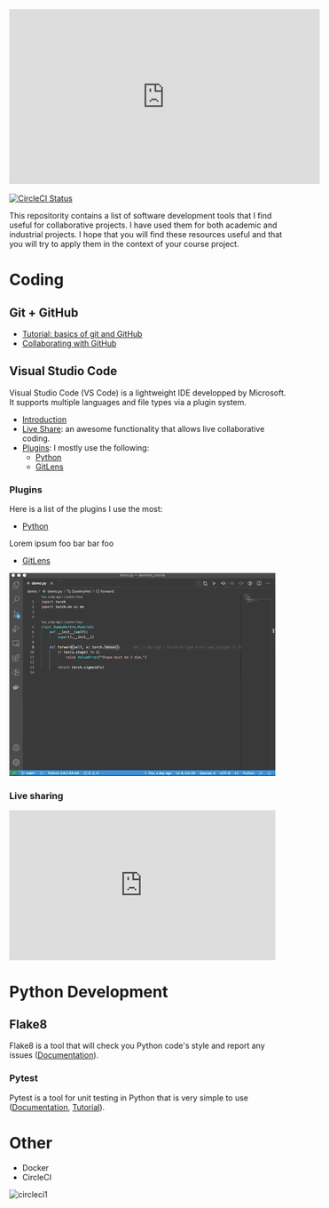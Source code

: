 <div class="iframe-container">
  <iframe width="560" height="315" src="https://www.youtube.com/embed/XnHjatTco_0" frameborder="0" allow="accelerometer; autoplay; clipboard-write; encrypted-media; gyroscope; picture-in-picture" allowfullscreen></iframe>
</div>

[![CircleCI Status](https://circleci.com/gh/aldro61/devtools_tutorial.svg?style=shield)](https://circleci.com/gh/aldro61/devtools_tutorial)

This repositority contains a list of software development tools that I find useful for collaborative projects. I have used them for both academic and industrial projects. I hope that you will find these resources useful and that you will try to apply them in the context of your course project.

# Coding

## Git + GitHub

* [Tutorial: basics of git and GitHub](https://product.hubspot.com/blog/git-and-github-tutorial-for-beginners)
* [Collaborating with GitHub](https://guides.github.com/introduction/flow/)

## Visual Studio Code

Visual Studio Code (VS Code) is a lightweight IDE developped by Microsoft. It supports multiple languages and file types via a plugin system.

* [Introduction](https://code.visualstudio.com/docs/introvideos/basics)
* [Live Share](https://code.visualstudio.com/blogs/2017/11/15/live-share): an awesome functionality that allows live collaborative coding.
* [Plugins](https://marketplace.visualstudio.com/vscode): I mostly use the following:
  * [Python](https://marketplace.visualstudio.com/items?itemName=ms-python.python)
  * [GitLens](https://marketplace.visualstudio.com/items?itemName=eamodio.gitlens)

### Plugins

Here is a list of the plugins I use the most:

  * [Python](https://marketplace.visualstudio.com/items?itemName=ms-python.python)

  Lorem ipsum foo bar bar foo

  * [GitLens](https://marketplace.visualstudio.com/items?itemName=eamodio.gitlens)

  ![circleci1](gifs/gitlens.gif)

### Live sharing
<div class="iframe-container">
	<iframe style="display:block;" src="https://channel9.msdn.com/Events/Connect/2017/T254/player" width="480" height="270" allowFullScreen frameBorder="0" title="Introducing Visual Studio Live Share - Microsoft Channel 9 Video"></iframe>
</div>

# Python Development

## Flake8

Flake8 is a tool that will check you Python code's style and report any issues ([Documentation](https://flake8.pycqa.org/en/latest/index.html#quickstart)).

### Pytest

Pytest is a tool for unit testing in Python that is very simple to use ([Documentation](https://docs.pytest.org/en/stable/contents.html), [Tutorial](https://realpython.com/pytest-python-testing/)).

# Other
* Docker
* CircleCI

![circleci1](gifs/test_low.gif)


<style>
  .iframe-container {
		text-align:center;
  		width:100%;
  }
</style>

